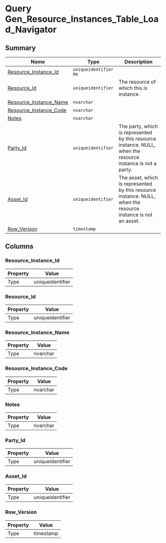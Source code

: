 # Query Gen_Resource_Instances_Table_Load_Navigator


## Summary

| Name | Type | Description |
| - | - | --- |
|[Resource_Instance_Id](#resource_instance_id)|`uniqueidentifier` `PK`||
|[Resource_Id](#resource_id)|`uniqueidentifier` |The resource of which this is instance.|
|[Resource_Instance_Name](#resource_instance_name)|`nvarchar` ||
|[Resource_Instance_Code](#resource_instance_code)|`nvarchar` ||
|[Notes](#notes)|`nvarchar` ||
|[Party_Id](#party_id)|`uniqueidentifier` |The party, which is represented by this resource instance. NULL, when the resource instance is not a party.|
|[Asset_Id](#asset_id)|`uniqueidentifier` |The asset, which is represented by this resource instance. NULL, when the resource instance is not an asset.|
|[Row_Version](#row_version)|`timestamp` ||

## Columns

### Resource_Instance_Id

| Property | Value |
| - | - |
|Type|uniqueidentifier|

### Resource_Id

| Property | Value |
| - | - |
|Type|uniqueidentifier|

### Resource_Instance_Name

| Property | Value |
| - | - |
|Type|nvarchar|

### Resource_Instance_Code

| Property | Value |
| - | - |
|Type|nvarchar|

### Notes

| Property | Value |
| - | - |
|Type|nvarchar|

### Party_Id

| Property | Value |
| - | - |
|Type|uniqueidentifier|

### Asset_Id

| Property | Value |
| - | - |
|Type|uniqueidentifier|

### Row_Version

| Property | Value |
| - | - |
|Type|timestamp|


